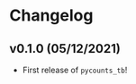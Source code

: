 # Changelog

<!--next-version-placeholder-->

## v0.1.0 (05/12/2021)

- First release of `pycounts_tb`!